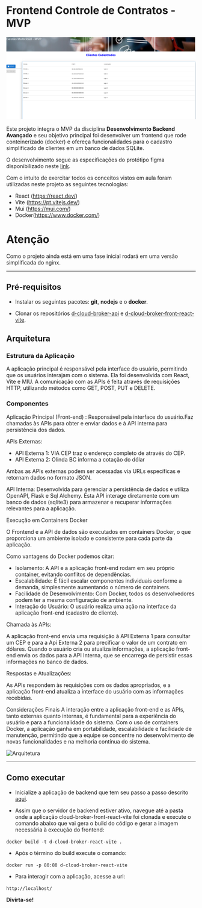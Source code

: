 # Frontend Controle de Contratos - MVP

![image](./imagem_readme.png)


Este projeto integra o MVP da disciplina **Desenvolvimento Backend Avançado** e seu objetivo principal foi desenvolver um frontend que rode conteinerizado (docker) e ofereça funcionalidades para o cadastro simplificado de clientes em um banco de dados SQLite.

O desenvolvimento segue as especificações do protótipo figma disponibilizado neste [link](https://www.figma.com/design/SlqUMW8DEKEKWyWY5MigVb/Prototipa%C3%A7%C3%A3o-MVP-Desenv-Front-end--Avan%C3%A7ado?node-id=10-440).

Com o intuito de exercitar todos os conceitos vistos em aula foram utilizadas neste projeto as seguintes tecnologias:

- React (https://react.dev/)
- Vite (https://pt.vitejs.dev/)
- Mui (https://mui.com/)
- Docker(https://www.docker.com/)


# Atenção

Como o projeto ainda está em uma fase inicial rodará em uma versão simplificada do nginx.

---
## Pré-requisitos

- Instalar os seguintes pacotes: **git**, **nodejs** e o **docker**.

- Clonar os repositórios [d-cloud-broker-api](https://github.com/albbassi/d-cloud-broker-api.git) e [d-cloud-broker-front-react-vite](https://github.com/albbassi/cloud-broker-front-react-vite.git).


## Arquitetura ##

### Estrutura da Aplicação ###
A aplicação principal é responsável pela interface do usuário, permitindo que os usuários interajam com o sistema. Ela foi desenvolvida com React, Vite e MIU. A comunicação com as APIs é feita através de requisições HTTP, utilizando métodos como GET, POST, PUT e DELETE.

### Componentes ###

Aplicação Principal (Front-end) : Responsável pela interface do usuário.Faz chamadas às APIs para obter e enviar dados e à API interna para persistência dos dados.

APIs Externas: 
- API Externa 1: VIA CEP  traz o endereço completo de através do CEP. 
- API Externa 2: Olinda BC informa a cotação do dólar 

Ambas as APIs externas podem ser acessadas via URLs específicas e retornam dados no formato JSON.

API Interna: Desenvolvida para gerenciar a persistência de dados e utiliza OpenAPI, Flask e Sql Alchemy. Esta API interage diretamente com um banco de dados (sqlite3) para armazenar e recuperar informações relevantes para a aplicação.

Execução em Containers Docker

O Frontend e a API de dados são executados em containers Docker, o que proporciona um ambiente isolado e consistente para cada parte da aplicação.


Como vantagens do Docker podemos citar: 
 
- Isolamento: A API e a aplicação front-end rodam em seu próprio container, evitando conflitos de dependências.
- Escalabilidade: É fácil escalar componentes individuais conforme a demanda, simplesmente aumentando o número de containers.
- Facilidade de Desenvolvimento: Com Docker, todos os desenvolvedores podem ter a mesma configuração de ambiente.
- Interação do Usuário: O usuário realiza uma ação na interface da aplicação front-end (cadastro de cliente).

Chamada às APIs:

A aplicação front-end envia uma requisição à API Externa 1 para consultar um CEP e para a Api Externa 2 para precificar o valor de um contrato em dólares. Quando o usuário cria ou atualiza informações, a aplicação front-end envia os dados para a API Interna, que se encarrega de persistir essas informações no banco de dados.

Respostas e Atualizações:

As APIs respondem às requisições com os dados apropriados, e a aplicação front-end atualiza a interface do usuário com as informações recebidas.

Considerações Finais
A interação entre a aplicação front-end e as APIs, tanto externas quanto internas, é fundamental para a experiência do usuário e para a funcionalidade do sistema. Com o uso de containers Docker, a aplicação ganha em portabilidade, escalabilidade e facilidade de manutenção, permitindo que a equipe se concentre no desenvolvimento de novas funcionalidades e na melhoria contínua do sistema.

![Arquitetura](../cloud-broker-front-react-vite/public/arquitetura.gif)

---

## Como executar

- Inicialize a aplicação de backend que tem seu passo a passo descrito [aqui](https://github.com/albbassi/cloud-broker-api).

- Assim que o servidor de backend estiver ativo, navegue até a pasta onde a aplicação cloud-broker-front-react-vite foi clonada e execute o comando abaixo que vai gera o build do código e gerar a imagem necessária à execução do frontend:

``` docker build -t d-cloud-broker-react-vite . ```

- Após o término do build execute o comando:

``` docker run -p 80:80 d-cloud-broker-react-vite ```

- Para interagir com a aplicação, acesse a url:


``` http://localhost/ ```

**Divirta-se!**
